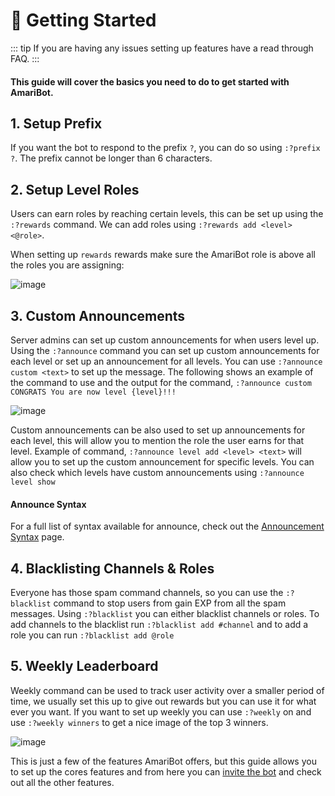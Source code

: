 # 🚀 Getting Started

::: tip
If you are having any issues setting up features have a read through FAQ.
:::

#### This guide will cover the basics you need to do to get started with AmariBot.

## 1. Setup Prefix

If you want the bot to respond to the prefix `?`, you can do so using `:?prefix ?`. The prefix cannot be longer than 6 characters.

## 2. Setup Level Roles

Users can earn roles by reaching certain levels, this can be set up using the `:?rewards` command. We can add roles using `:?rewards add <level> <@role>`.

When setting up `rewards` rewards make sure the AmariBot role is above all the roles you are assigning:

![image](/levelRoles.png 'Level Roles')

## 3. Custom Announcements

Server admins can set up custom announcements for when users level up. Using the `:?announce` command you can set up custom announcements for each level or set up an announcement for all levels. You can use `:?announce custom <text>` to set up the message. The following shows an example of the command to use and the output for the command, `:?announce custom CONGRATS You are now level {level}!!!`

![image](/levelup.avif 'Level Up')

Custom announcements can be also used to set up announcements for each level, this will allow you to mention the role the user earns for that level. Example of command, `:?announce level add <level> <text>` will allow you to set up the custom announcement for specific levels. You can also check which levels have custom announcements using `:?announce level show`

#### Announce Syntax

For a full list of syntax available for announce, check out the [Announcement Syntax](/features/announcements.html#variables) page.

## 4. Blacklisting Channels & Roles

Everyone has those spam command channels, so you can use the `:?blacklist` command to stop users from gain EXP from all the spam messages. Using `:?blacklist` you can either blacklist channels or roles. To add channels to the blacklist run `:?blacklist add #channel` and to add a role you can run `:?blacklist add @role`

## 5. Weekly Leaderboard

Weekly command can be used to track user activity over a smaller period of time, we usually set this up to give out rewards but you can use it for what ever you want. If you want to set up weekly you can use `:?weekly` on and use `:?weekly winners` to get a nice image of the top 3 winners.

![image](/weeklyWinners.avif 'Weekly Winners')

This is just a few of the features AmariBot offers, but this guide allows you to set up the cores features and from here you can [invite the bot](https://amaribot.com/invite) and check out all the other features.
